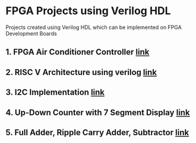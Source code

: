 # FPGA Projects using Verilog HDL

Projects created using Verilog HDL which can be implemented on FPGA Development Boards

## 1. FPGA Air Conditioner Controller [ link ](https://github.com/shreegw/FPGA-Thermostat-Controller)

## 2. RISC V Architecture using verilog [ link ](https://github.com/shreegw/RISC-V-Projects) 

## 3. I2C Implementation [ link ]() 

## 4. Up-Down Counter with 7 Segment Display [ link ](https://github.com/shreegw/FPGA-Projects/tree/main/7-Segment%20Display)

## 5. Full Adder, Ripple Carry Adder, Subtractor [ link ]()




